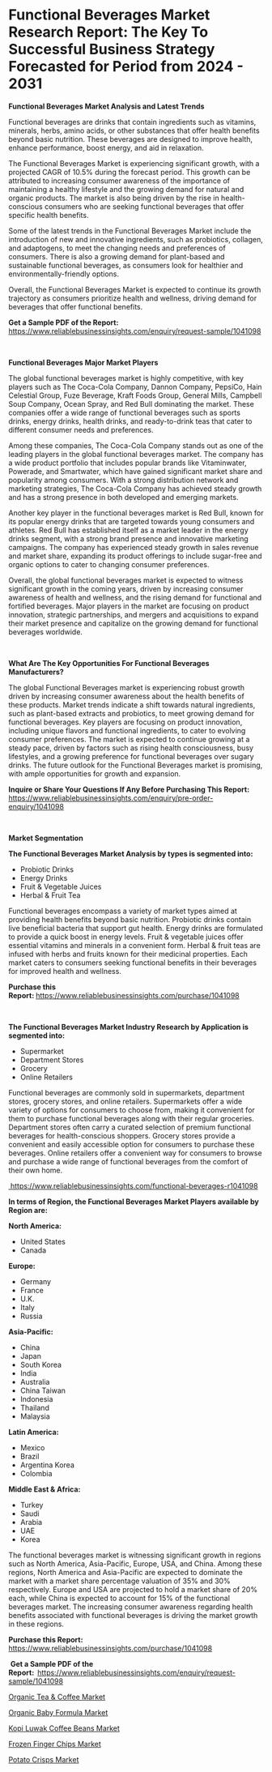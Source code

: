 <p><h1>Functional Beverages Market Research Report: The Key To Successful Business Strategy Forecasted for Period from 2024 - 2031</h1></p><p><strong>Functional Beverages Market Analysis and Latest Trends</strong></p>
<p><p>Functional beverages are drinks that contain ingredients such as vitamins, minerals, herbs, amino acids, or other substances that offer health benefits beyond basic nutrition. These beverages are designed to improve health, enhance performance, boost energy, and aid in relaxation.</p><p>The Functional Beverages Market is experiencing significant growth, with a projected CAGR of 10.5% during the forecast period. This growth can be attributed to increasing consumer awareness of the importance of maintaining a healthy lifestyle and the growing demand for natural and organic products. The market is also being driven by the rise in health-conscious consumers who are seeking functional beverages that offer specific health benefits.</p><p>Some of the latest trends in the Functional Beverages Market include the introduction of new and innovative ingredients, such as probiotics, collagen, and adaptogens, to meet the changing needs and preferences of consumers. There is also a growing demand for plant-based and sustainable functional beverages, as consumers look for healthier and environmentally-friendly options.</p><p>Overall, the Functional Beverages Market is expected to continue its growth trajectory as consumers prioritize health and wellness, driving demand for beverages that offer functional benefits.</p></p>
<p><strong>Get a Sample PDF of the Report:&nbsp;</strong> <a href="https://www.reliablebusinessinsights.com/enquiry/request-sample/1041098">https://www.reliablebusinessinsights.com/enquiry/request-sample/1041098</a></p>
<p>&nbsp;</p>
<p><strong>Functional Beverages Major Market Players</strong></p>
<p><p>The global functional beverages market is highly competitive, with key players such as The Coca-Cola Company, Dannon Company, PepsiCo, Hain Celestial Group, Fuze Beverage, Kraft Foods Group, General Mills, Campbell Soup Company, Ocean Spray, and Red Bull dominating the market. These companies offer a wide range of functional beverages such as sports drinks, energy drinks, health drinks, and ready-to-drink teas that cater to different consumer needs and preferences.</p><p>Among these companies, The Coca-Cola Company stands out as one of the leading players in the global functional beverages market. The company has a wide product portfolio that includes popular brands like Vitaminwater, Powerade, and Smartwater, which have gained significant market share and popularity among consumers. With a strong distribution network and marketing strategies, The Coca-Cola Company has achieved steady growth and has a strong presence in both developed and emerging markets.</p><p>Another key player in the functional beverages market is Red Bull, known for its popular energy drinks that are targeted towards young consumers and athletes. Red Bull has established itself as a market leader in the energy drinks segment, with a strong brand presence and innovative marketing campaigns. The company has experienced steady growth in sales revenue and market share, expanding its product offerings to include sugar-free and organic options to cater to changing consumer preferences.</p><p>Overall, the global functional beverages market is expected to witness significant growth in the coming years, driven by increasing consumer awareness of health and wellness, and the rising demand for functional and fortified beverages. Major players in the market are focusing on product innovation, strategic partnerships, and mergers and acquisitions to expand their market presence and capitalize on the growing demand for functional beverages worldwide.</p></p>
<p>&nbsp;</p>
<p><strong>What Are The Key Opportunities For Functional Beverages Manufacturers?</strong></p>
<p><p>The global Functional Beverages market is experiencing robust growth driven by increasing consumer awareness about the health benefits of these products. Market trends indicate a shift towards natural ingredients, such as plant-based extracts and probiotics, to meet growing demand for functional beverages. Key players are focusing on product innovation, including unique flavors and functional ingredients, to cater to evolving consumer preferences. The market is expected to continue growing at a steady pace, driven by factors such as rising health consciousness, busy lifestyles, and a growing preference for functional beverages over sugary drinks. The future outlook for the Functional Beverages market is promising, with ample opportunities for growth and expansion.</p></p>
<p><strong>Inquire or Share Your Questions If Any Before Purchasing This Report:</strong> <a href="https://www.reliablebusinessinsights.com/enquiry/pre-order-enquiry/1041098">https://www.reliablebusinessinsights.com/enquiry/pre-order-enquiry/1041098</a></p>
<p>&nbsp;</p>
<p><strong>Market Segmentation</strong></p>
<p><strong>The Functional Beverages Market Analysis by types is segmented into:</strong></p>
<p><ul><li>Probiotic Drinks</li><li>Energy Drinks</li><li>Fruit & Vegetable Juices</li><li>Herbal & Fruit Tea</li></ul></p>
<p><p>Functional beverages encompass a variety of market types aimed at providing health benefits beyond basic nutrition. Probiotic drinks contain live beneficial bacteria that support gut health. Energy drinks are formulated to provide a quick boost in energy levels. Fruit & vegetable juices offer essential vitamins and minerals in a convenient form. Herbal & fruit teas are infused with herbs and fruits known for their medicinal properties. Each market caters to consumers seeking functional benefits in their beverages for improved health and wellness.</p></p>
<p><strong>Purchase this Report:&nbsp;</strong><a href="https://www.reliablebusinessinsights.com/purchase/1041098">https://www.reliablebusinessinsights.com/purchase/1041098</a></p>
<p>&nbsp;</p>
<p><strong>The Functional Beverages Market Industry Research by Application is segmented into:</strong></p>
<p><ul><li>Supermarket</li><li>Department Stores</li><li>Grocery</li><li>Online Retailers</li></ul></p>
<p><p>Functional beverages are commonly sold in supermarkets, department stores, grocery stores, and online retailers. Supermarkets offer a wide variety of options for consumers to choose from, making it convenient for them to purchase functional beverages along with their regular groceries. Department stores often carry a curated selection of premium functional beverages for health-conscious shoppers. Grocery stores provide a convenient and easily accessible option for consumers to purchase these beverages. Online retailers offer a convenient way for consumers to browse and purchase a wide range of functional beverages from the comfort of their own home.</p></p>
<p><a href="https://www.reliablebusinessinsights.com/functional-beverages-r1041098">&nbsp;https://www.reliablebusinessinsights.com/functional-beverages-r1041098</a></p>
<p><strong>In terms of Region, the Functional Beverages Market Players available by Region are:</strong></p>
<p>
    <p> <strong> North America: </strong>
        <ul>
            <li>United States</li>
            <li>Canada</li>
        </ul>
        </p> 
    <p> <strong> Europe: </strong>
        <ul>
            <li>Germany</li>
            <li>France</li>
            <li>U.K.</li>
            <li>Italy</li>
            <li>Russia</li>
        </ul>
        </p> 
    <p> <strong> Asia-Pacific: </strong>
        <ul>
            <li>China</li>
            <li>Japan</li>
            <li>South Korea</li>
            <li>India</li>
            <li>Australia</li>
            <li>China Taiwan</li>
            <li>Indonesia</li>
            <li>Thailand</li>
            <li>Malaysia</li>
        </ul>
        </p> 
    <p> <strong> Latin America: </strong>
        <ul>
            <li>Mexico</li>
            <li>Brazil</li>
            <li>Argentina Korea</li>
            <li>Colombia</li>
        </ul>
        </p> 
    <p> <strong> Middle East & Africa: </strong>
        <ul>
            <li>Turkey</li>
            <li>Saudi</li>
            <li>Arabia</li>
            <li>UAE</li>
            <li>Korea</li>
        </ul>
    </p>
    </p>
<p><p>The functional beverages market is witnessing significant growth in regions such as North America, Asia-Pacific, Europe, USA, and China. Among these regions, North America and Asia-Pacific are expected to dominate the market with a market share percentage valuation of 35% and 30% respectively. Europe and USA are projected to hold a market share of 20% each, while China is expected to account for 15% of the functional beverages market. The increasing consumer awareness regarding health benefits associated with functional beverages is driving the market growth in these regions.</p></p>
<p><strong>Purchase this Report: </strong><a href="https://www.reliablebusinessinsights.com/purchase/1041098">https://www.reliablebusinessinsights.com/purchase/1041098</a></p>
<p>&nbsp;<strong>Get a Sample PDF of the Report:&nbsp;&nbsp;</strong><a href="https://www.reliablebusinessinsights.com/enquiry/request-sample/1041098">https://www.reliablebusinessinsights.com/enquiry/request-sample/1041098</a></p>
<p><strong></strong></p>
<p><p><a href="https://github.com/JordyBecker/Market-Research-Report-List-1/blob/main/organic-tea-coffee-market.md">Organic Tea & Coffee Market</a></p><p><a href="https://github.com/ranaacryptoaddmin/Market-Research-Report-List-1/blob/main/organic-baby-formula-market.md">Organic Baby Formula Market</a></p><p><a href="https://github.com/gulaimolin/Market-Research-Report-List-5/blob/main/kopi-luwak-coffee-beans-market.md">Kopi Luwak Coffee Beans Market</a></p><p><a href="https://github.com/jadenRaynor/Market-Research-Report-List-1/blob/main/frozen-finger-chips-market.md">Frozen Finger Chips Market</a></p><p><a href="https://github.com/RoccoManning/Market-Research-Report-List-6/blob/main/potato-crisps-market.md">Potato Crisps Market</a></p></p>